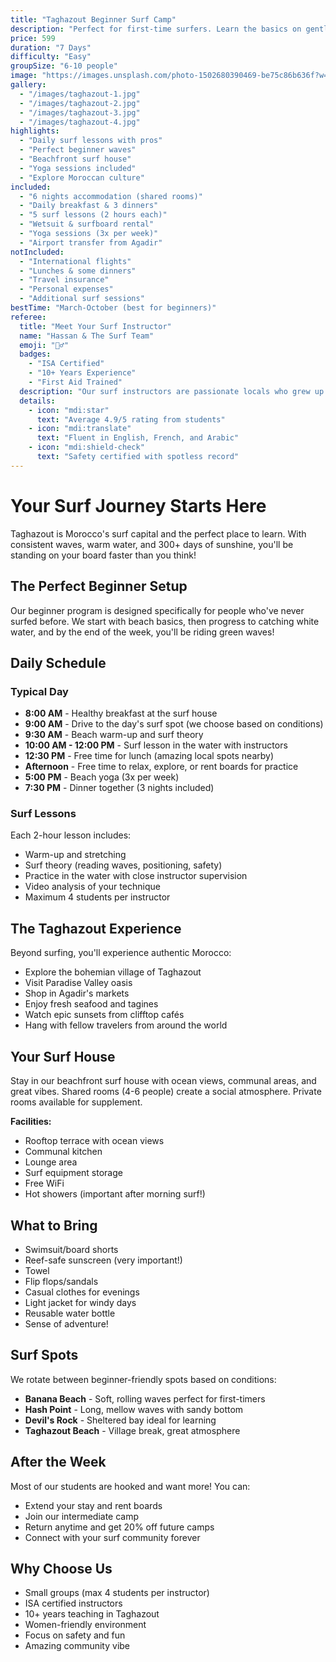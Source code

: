 ```yaml
---
title: "Taghazout Beginner Surf Camp"
description: "Perfect for first-time surfers. Learn the basics on gentle waves with experienced instructors in Morocco's surf capital."
price: 599
duration: "7 Days"
difficulty: "Easy"
groupSize: "6-10 people"
image: "https://images.unsplash.com/photo-1502680390469-be75c86b636f?w=800&auto=format&fit=crop&q=80"
gallery:
  - "/images/taghazout-1.jpg"
  - "/images/taghazout-2.jpg"
  - "/images/taghazout-3.jpg"
  - "/images/taghazout-4.jpg"
highlights:
  - "Daily surf lessons with pros"
  - "Perfect beginner waves"
  - "Beachfront surf house"
  - "Yoga sessions included"
  - "Explore Moroccan culture"
included:
  - "6 nights accommodation (shared rooms)"
  - "Daily breakfast & 3 dinners"
  - "5 surf lessons (2 hours each)"
  - "Wetsuit & surfboard rental"
  - "Yoga sessions (3x per week)"
  - "Airport transfer from Agadir"
notIncluded:
  - "International flights"
  - "Lunches & some dinners"
  - "Travel insurance"
  - "Personal expenses"
  - "Additional surf sessions"
bestTime: "March-October (best for beginners)"
referee:
  title: "Meet Your Surf Instructor"
  name: "Hassan & The Surf Team"
  emoji: "🏄‍♂️"
  badges:
    - "ISA Certified"
    - "10+ Years Experience"
    - "First Aid Trained"
  description: "Our surf instructors are passionate locals who grew up riding the waves of Taghazout. They know every break, every tide, and the best spots for beginners. Safety and fun are always the top priorities!"
  details:
    - icon: "mdi:star"
      text: "Average 4.9/5 rating from students"
    - icon: "mdi:translate"
      text: "Fluent in English, French, and Arabic"
    - icon: "mdi:shield-check"
      text: "Safety certified with spotless record"
---
```


# Your Surf Journey Starts Here

Taghazout is Morocco's surf capital and the perfect place to learn. With consistent waves, warm water, and 300+ days of sunshine, you'll be standing on your board faster than you think!

## The Perfect Beginner Setup

Our beginner program is designed specifically for people who've never surfed before. We start with beach basics, then progress to catching white water, and by the end of the week, you'll be riding green waves!

## Daily Schedule

### Typical Day
- **8:00 AM** - Healthy breakfast at the surf house
- **9:00 AM** - Drive to the day's surf spot (we choose based on conditions)
- **9:30 AM** - Beach warm-up and surf theory
- **10:00 AM - 12:00 PM** - Surf lesson in the water with instructors
- **12:30 PM** - Free time for lunch (amazing local spots nearby)
- **Afternoon** - Free time to relax, explore, or rent boards for practice
- **5:00 PM** - Beach yoga (3x per week)
- **7:30 PM** - Dinner together (3 nights included)

### Surf Lessons
Each 2-hour lesson includes:
- Warm-up and stretching
- Surf theory (reading waves, positioning, safety)
- Practice in the water with close instructor supervision
- Video analysis of your technique
- Maximum 4 students per instructor

## The Taghazout Experience

Beyond surfing, you'll experience authentic Morocco:
- Explore the bohemian village of Taghazout
- Visit Paradise Valley oasis
- Shop in Agadir's markets
- Enjoy fresh seafood and tagines
- Watch epic sunsets from clifftop cafés
- Hang with fellow travelers from around the world

## Your Surf House

Stay in our beachfront surf house with ocean views, communal areas, and great vibes. Shared rooms (4-6 people) create a social atmosphere. Private rooms available for supplement.

**Facilities:**
- Rooftop terrace with ocean views
- Communal kitchen
- Lounge area
- Surf equipment storage
- Free WiFi
- Hot showers (important after morning surf!)

## What to Bring

- Swimsuit/board shorts
- Reef-safe sunscreen (very important!)
- Towel
- Flip flops/sandals
- Casual clothes for evenings
- Light jacket for windy days
- Reusable water bottle
- Sense of adventure!

## Surf Spots

We rotate between beginner-friendly spots based on conditions:
- **Banana Beach** - Soft, rolling waves perfect for first-timers
- **Hash Point** - Long, mellow waves with sandy bottom
- **Devil's Rock** - Sheltered bay ideal for learning
- **Taghazout Beach** - Village break, great atmosphere

## After the Week

Most of our students are hooked and want more! You can:
- Extend your stay and rent boards
- Join our intermediate camp
- Return anytime and get 20% off future camps
- Connect with your surf community forever

## Why Choose Us

- Small groups (max 4 students per instructor)
- ISA certified instructors
- 10+ years teaching in Taghazout
- Women-friendly environment
- Focus on safety and fun
- Amazing community vibe
